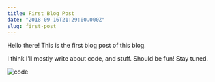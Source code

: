 ```yaml
---
title: First Blog Post
date: "2018-09-16T21:29:00.000Z"
slug: first-post
---
```


Hello there! This is the first blog post of this blog.

I think I'll mostly write about code, and stuff. Should be fun! Stay tuned.

![code](https://media.giphy.com/media/3oKIPnAiaMCws8nOsE/giphy.gif)